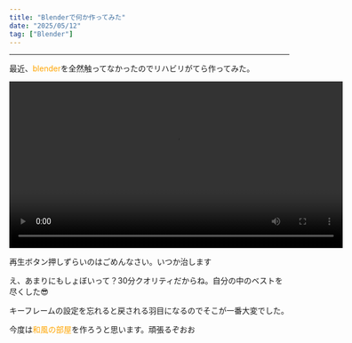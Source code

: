 ```yaml
---
title: "Blenderで何か作ってみた"
date: "2025/05/12"
tag: ["Blender"]
---
```

___

最近、<span style="color: orange">blender</span>を全然触ってなかったのでリハビリがてら作ってみた。

<video controls width="600"><source src="/images/catch-copy.mp4" type="video/mp4"></video>

再生ボタン押しずらいのはごめんなさい。いつか治します

え、あまりにもしょぼいって？30分クオリティだからね。自分の中のベストを尽くした😎

キーフレームの設定を忘れると戻される羽目になるのでそこが一番大変でした。

今度は<span style="color: orange">和風の部屋</span>を作ろうと思います。頑張るぞおお